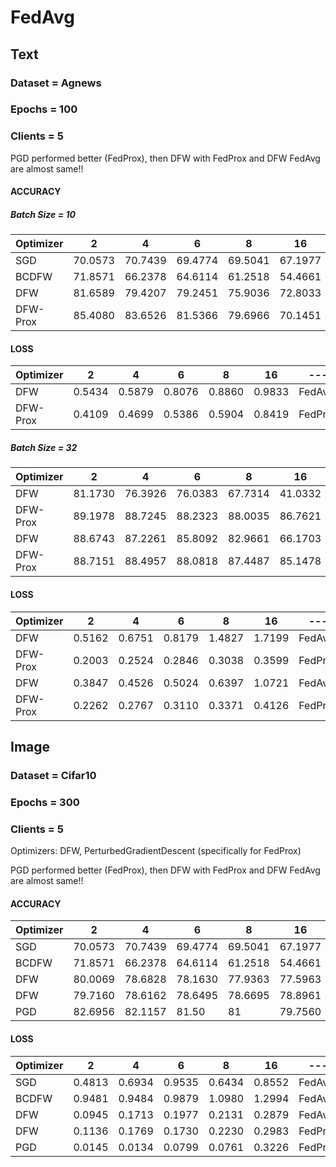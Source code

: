 # FedAvg
<h2> Text</h2>
<h3> Dataset = Agnews </h3>
<h3> Epochs = 100 </h3>
<h3> Clients = 5 </h3>

PGD performed better (FedProx), then DFW with FedProx and DFW FedAvg are almost same!!
<h4> ACCURACY</h4>
<h5> Batch Size = 10</h5>

| Optimizer | 2 | 4 | 6 | 8 | 16 | --- | --- |
| --- | --- | --- | --- | --- | --- | --- | --- |
| SGD | 70.0573 | 70.7439 | 69.4774 | 69.5041 | 67.1977 | FedAvg | TextCNN |
| BCDFW | 71.8571 | 66.2378 | 64.6114 | 61.2518 | 54.4661 | FedAvg | TextCNN |
| DFW | 81.6589 | 79.4207 | 79.2451 | 75.9036 | 72.8033 | FedAvg | TextCNN |
| DFW-Prox | 85.4080 | 83.6526 | 81.5366 | 79.6966 | 70.1451 | FedProx | TextCNN |

<h4> LOSS</h4>

| Optimizer | 2 | 4 | 6 | 8 | 16 | --- | --- |
| --- | --- | --- | --- | --- | --- | --- | --- |
| DFW | 0.5434 | 0.5879 | 0.8076 | 0.8860 | 0.9833 | FedAvg | TextCNN |
| DFW-Prox | 0.4109 | 0.4699 | 0.5386 | 0.5904 |  0.8419 | FedProx | TextCNN |

<h5> Batch Size = 32</h5>

| Optimizer | 2 | 4 | 6 | 8 | 16 | --- | --- |
| --- | --- | --- | --- | --- | --- | --- | --- |
| DFW | 81.1730 | 76.3926 | 76.0383 | 67.7314 | 41.0332 | FedAvg | TextCNN |
| DFW-Prox | 89.1978 | 88.7245 | 88.2323 | 88.0035 | 86.7621 | FedProx | TextCNN |
| DFW | 88.6743 | 87.2261 | 85.8092 | 82.9661 | 66.1703 | FedAvg | fastText |
| DFW-Prox | 88.7151 | 88.4957 | 88.0818 | 87.4487 | 85.1478 | FedProx | fastText |

<h4> LOSS</h4>

| Optimizer | 2 | 4 | 6 | 8 | 16 | --- | --- |
| --- | --- | --- | --- | --- | --- | --- | --- |
| DFW | 0.5162 | 0.6751 | 0.8179 | 1.4827 | 1.7199 | FedAvg | TextCNN |
| DFW-Prox | 0.2003 | 0.2524 | 0.2846 | 0.3038 |  0.3599 | FedProx | TextCNN |
| DFW | 0.3847 | 0.4526 | 0.5024 | 0.6397 | 1.0721 | FedAvg | fastText |
| DFW-Prox | 0.2262 | 0.2767 | 0.3110 | 0.3371 |  0.4126 | FedProx | fastText |

<h2> Image </h2>
<h3> Dataset = Cifar10 </h3>
<h3> Epochs = 300 </h3>
<h3> Clients = 5 </h3>
Optimizers: DFW, PerturbedGradientDescent (specifically for FedProx)

PGD performed better (FedProx), then DFW with FedProx and DFW FedAvg are almost same!!
<h4> ACCURACY</h4>

| Optimizer | 2 | 4 | 6 | 8 | 16 | --- |
| --- | --- | --- | --- | --- | --- | --- |
| SGD | 70.0573 | 70.7439 | 69.4774 | 69.5041 | 67.1977 | FedAvg |
| BCDFW | 71.8571 | 66.2378 | 64.6114 | 61.2518 | 54.4661 | FedAvg |
| DFW | 80.0069 | 78.6828 | 78.1630 | 77.9363 | 77.5963 |  FedAvg|
| DFW | 79.7160 | 78.6162 | 78.6495 | 78.6695 | 78.8961 | FedProx |
| PGD | 82.6956 | 82.1157 | 81.50 | 81 | 79.7560 | FedProx |

<h4> LOSS</h4>

| Optimizer | 2 | 4 | 6 | 8 | 16 | --- |
| --- | --- | --- | --- | --- | --- | --- |
| SGD | 0.4813 | 0.6934 | 0.9535 | 0.6434 | 0.8552 | FedAvg  |
| BCDFW | 0.9481 | 0.9484 | 0.9879 | 1.0980 | 1.2994 | FedAvg  |
| DFW | 0.0945 | 0.1713 | 0.1977 | 0.2131 | 0.2879 | FedAvg  |
| DFW | 0.1136 | 0.1769 | 0.1730 | 0.2230 | 0.2983 | FedProx |
| PGD | 0.0145 | 0.0134 | 0.0799 | 0.0761 | 0.3226 | FedProx |
